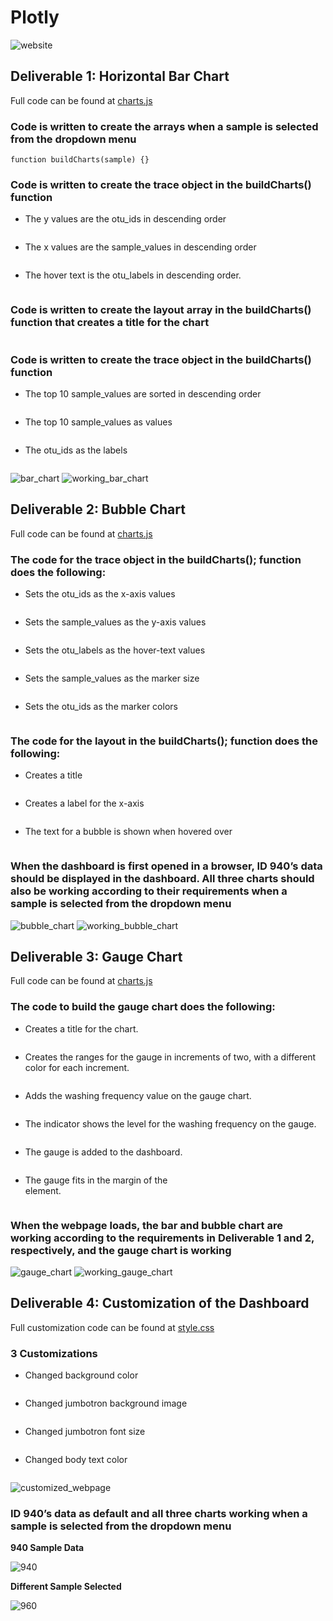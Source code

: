 # Plotly
![website](https://github.com/pfrivas/Plotly/blob/main/Challenge/Images/Website.png)

## Deliverable 1: Horizontal Bar Chart
Full code can be found at [charts.js](https://github.com/pfrivas/Plotly/blob/main/Challenge/charts.js)
### Code is written to create the arrays when a sample is selected from the dropdown menu
```
function buildCharts(sample) {}
```
### Code is written to create the trace object in the buildCharts() function
- The y values are the otu_ids in descending order
```
```
- The x values are the sample_values in descending order
```
```
- The hover text is the otu_labels in descending order.
```
```
### Code is written to create the layout array in the buildCharts() function that creates a title for the chart
```
```
### Code is written to create the trace object in the buildCharts() function
- The top 10 sample_values are sorted in descending order
```
```
- The top 10 sample_values as values
```
```
- The otu_ids as the labels
```
```
![bar_chart](https://github.com/pfrivas/Plotly/blob/main/Challenge/Images/Horizontal%20Bar%20Chart.png)
![working_bar_chart](https://github.com/pfrivas/Plotly/blob/main/Challenge/Images/Working%20Bar%20Chart.png)

## Deliverable 2: Bubble Chart
Full code can be found at [charts.js](https://github.com/pfrivas/Plotly/blob/main/Challenge/charts.js)
### The code for the trace object in the buildCharts(); function does the following:
- Sets the otu_ids as the x-axis values
```
```
- Sets the sample_values as the y-axis values
```
```
- Sets the otu_labels as the hover-text values
```
```
- Sets the sample_values as the marker size
```
```
- Sets the otu_ids as the marker colors
```
```
### The code for the layout in the buildCharts(); function does the following:
- Creates a title
```
```
- Creates a label for the x-axis
```
```
- The text for a bubble is shown when hovered over
```
```
### When the dashboard is first opened in a browser, ID 940’s data should be displayed in the dashboard. All three charts should also be working according to their requirements when a sample is selected from the dropdown menu
![bubble_chart](https://github.com/pfrivas/Plotly/blob/main/Challenge/Images/Bubble%20Chart.png)
![working_bubble_chart](https://github.com/pfrivas/Plotly/blob/main/Challenge/Images/Working%20Bubble%20Chart.png)
## Deliverable 3: Gauge Chart
Full code can be found at [charts.js](https://github.com/pfrivas/Plotly/blob/main/Challenge/charts.js)
### The code to build the gauge chart does the following: 
- Creates a title for the chart.
```
```
- Creates the ranges for the gauge in increments of two, with a different color for each increment.
```
```
- Adds the washing frequency value on the gauge chart.
```
```
- The indicator shows the level for the washing frequency on the gauge.
```
```
- The gauge is added to the dashboard.
```
```
- The gauge fits in the margin of the <div> element.
```
```
### When the webpage loads, the bar and bubble chart are working according to the requirements in Deliverable 1 and 2, respectively, and the gauge chart is working
![gauge_chart](https://github.com/pfrivas/Plotly/blob/main/Challenge/Images/Gauge%20Chart.png)
![working_gauge_chart](https://github.com/pfrivas/Plotly/blob/main/Challenge/Images/Working%20Gauge%20Chart.png)
## Deliverable 4: Customization of the Dashboard
Full customization code can be found at [style.css](https://github.com/pfrivas/Plotly/blob/main/Challenge/style.css)
### 3 Customizations
- Changed background color
```
```
- Changed jumbotron background image
```
```
- Changed jumbotron font size
```
```
- Changed body text color
```
```
![customized_webpage](https://github.com/pfrivas/Plotly/blob/main/Challenge/Images/Website_Customized.png)
### ID 940’s data as default and all three charts working when a sample is selected from the dropdown menu
**940 Sample Data**

  ![940]([https://github.com/pfrivas/Plotly/blob/main/Challenge/Images/Website_Customized.png](https://github.com/pfrivas/Plotly/blob/main/Challenge/Images/All%20Charts%20with%20940%20Data.png))

**Different Sample Selected**

  ![960]([https://github.com/pfrivas/Plotly/blob/main/Challenge/Images/Website_Customized.png](https://github.com/pfrivas/Plotly/blob/main/Challenge/Images/All%20Charts%20with%20960%20Data.png))
